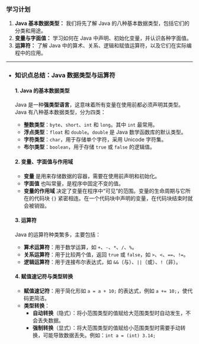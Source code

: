 ### **学习计划**

1. **Java 基本数据类型：** 我们将先了解 Java 的八种基本数据类型，包括它们的分类和用途。
2. **变量与字面值：** 学习如何在 Java 中声明、初始化变量，并认识各种字面值。
3. **运算符：** 了解 Java 中的算术、关系、逻辑和赋值运算符，以及它们在实际编程中的应用。

------

- ### **知识点总结：Java 数据类型与运算符**

  #### **1. Java 的基本数据类型**

  Java 是一种**强类型语言**，这意味着所有变量在使用前都必须声明其类型。Java 有八种基本数据类型，分为四类：

  - **整数类型**：`byte`、`short`、`int` 和 `long`。其中 `int` 最常用。
  - **浮点类型**：`float` 和 `double`。`double` 是 Java 数学函数库的默认类型。
  - **字符类型**：`char`，用于存储单个字符，采用 Unicode 字符集。
  - **布尔类型**：`boolean`，用于存储 `true` 或 `false` 的逻辑值。

  #### **2. 变量、字面值与作用域**

  - **变量** 是用来存储数据的容器，需要在使用前声明和初始化。
  - **字面值** 也叫常量，是程序中固定不变的值。
  - **变量的作用域** 决定了变量在程序中“可见”的范围。变量的生命周期与它所在的代码块 `{}` 紧密相连。在一个代码块中声明的变量，在代码块结束时就会被销毁。

  #### **3. 运算符**

  Java 的运算符种类繁多，主要包括：

  - **算术运算符**：用于数学运算，如 `+`、`-`、`*`、`/`、`%`。
  - **关系运算符**：用于比较两个值，返回 `true` 或 `false`，如 `>`、`<`、`==`、`!=`。
  - **逻辑运算符**：用于连接布尔表达式，如 `&&`（与）、`||`（或）、`!`（非）。

  #### **4. 赋值速记符与类型转换**

  - **赋值速记符**：用于简化形如 `a = a + 10;` 的表达式，例如 `a += 10;`，使代码更简洁。
  - **类型转换**：
    - **自动转换**（隐式）：将小范围类型的值赋给大范围类型时自动发生，不会丢失数据。
    - **强制转换**（显式）：将大范围类型的值赋给小范围类型时需要手动转换，可能导致数据丢失。例如：`int a = (int) 3.14;`
